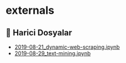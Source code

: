 # externals


<!--Index-->

## 🔗 Harici Dosyalar

- [2019-08-21_dynamic-web-scraping.ipynb](./2019-08-21_dynamic-web-scraping.ipynb)
- [2019-08-29_text-mining.ipynb](./2019-08-29_text-mining.ipynb)


<!--Index-->

